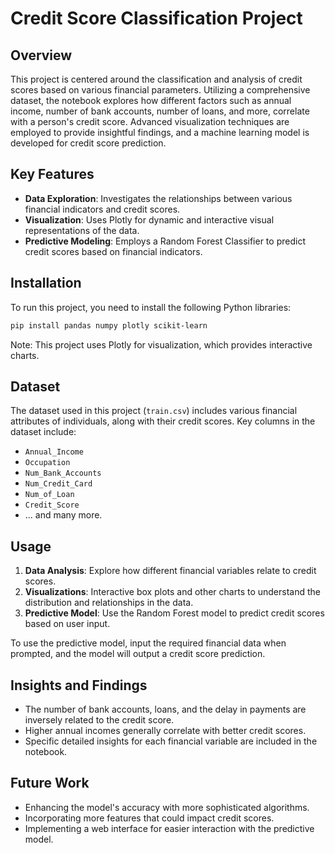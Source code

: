 
# Credit Score Classification Project

## Overview
This project is centered around the classification and analysis of credit scores based on various financial parameters. Utilizing a comprehensive dataset, the notebook explores how different factors such as annual income, number of bank accounts, number of loans, and more, correlate with a person's credit score. Advanced visualization techniques are employed to provide insightful findings, and a machine learning model is developed for credit score prediction.

## Key Features
- **Data Exploration**: Investigates the relationships between various financial indicators and credit scores.
- **Visualization**: Uses Plotly for dynamic and interactive visual representations of the data.
- **Predictive Modeling**: Employs a Random Forest Classifier to predict credit scores based on financial indicators.

## Installation
To run this project, you need to install the following Python libraries:

```bash
pip install pandas numpy plotly scikit-learn
```

Note: This project uses Plotly for visualization, which provides interactive charts.

## Dataset
The dataset used in this project (`train.csv`) includes various financial attributes of individuals, along with their credit scores. Key columns in the dataset include:
- `Annual_Income`
- `Occupation`
- `Num_Bank_Accounts`
- `Num_Credit_Card`
- `Num_of_Loan`
- `Credit_Score`
- ... and many more.

## Usage
1. **Data Analysis**: Explore how different financial variables relate to credit scores.
2. **Visualizations**: Interactive box plots and other charts to understand the distribution and relationships in the data.
3. **Predictive Model**: Use the Random Forest model to predict credit scores based on user input.

To use the predictive model, input the required financial data when prompted, and the model will output a credit score prediction.

## Insights and Findings
- The number of bank accounts, loans, and the delay in payments are inversely related to the credit score.
- Higher annual incomes generally correlate with better credit scores.
- Specific detailed insights for each financial variable are included in the notebook.

## Future Work
- Enhancing the model's accuracy with more sophisticated algorithms.
- Incorporating more features that could impact credit scores.
- Implementing a web interface for easier interaction with the predictive model.

